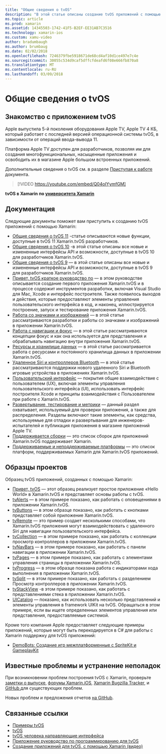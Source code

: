 ```yaml
---
title: "Общие сведения о tvOS"
description: "В этой статье описаны создание tvOS приложений с помощью Xamarin."
ms.topic: article
ms.prod: xamarin
ms.assetid: 14345503-1742-41F5-B2EF-EE31AB7C3516
ms.technology: xamarin-ios
ms.custom: xamu-video
author: bradumbaugh
ms.author: brumbaug
ms.date: 02/02/2018
ms.openlocfilehash: 7246379fbe5918671de68cd4af10d1ce497e7c4e
ms.sourcegitcommit: 30055c534d9caf5dffcfdeafd6f08e666fb870a8
ms.translationtype: MT
ms.contentlocale: ru-RU
ms.lasthandoff: 03/09/2018
---
```

# <a name="introduction-to-tvos"></a>Общие сведения о tvOS

## <a name="introducing-tvos"></a>Знакомство с приложением tvOS

Apple выпустила 5-й поколения оборудования Apple TV, Apple TV 4 КБ, который работает с последней версией операционной системы tvOS, в зависимости от операций ввода-вывода 11.

Платформа Apple TV доступен для разработчиков, позволяя им для создания многофункциональных, насыщенные приложения и освободить их в магазине Apple большом встроенных приложений.

Дополнительные сведения о tvOS см. в разделе [Приступая к работе](~/ios/tvos/get-started/index.md) документа.

> [!VIDEO https://youtube.com/embed/Q04oIYymfGM]

**tvOS в Xamarin по [университета Xamarin](https://university.xamarin.com/)**

## <a name="documentation"></a>Документация

Следующие документы поможет вам приступить к созданию tvOS приложений с помощью Xamarin:

- [Общие сведения о tvOS 11](~/ios/tvos/platform/introduction-to-tvos11.md) -статье описываются новые функции, доступные в tvOS 11 Xamarin.tvOS разработчиков.
- [Общие сведения о tvOS 10](~/ios/tvos/platform/introduction-to-tvos10/index.md) -в этой статье описаны все новые и измененные интерфейсы API и возможности, доступные в tvOS 10 для разработчиков Xamarin.tvOS.
- [Общие сведения о tvOS 9](~/ios/tvos/platform/tvos9.md) — в этой статье описаны все новые и измененные интерфейсы API и возможности, доступные в tvOS 9 для разработчиков Xamarin.tvOS. 
- [Привет, tvOS краткое руководство по](~/ios/tvos/get-started/hello-tvos.md) — в этом руководстве описывается создание первого приложения Xamarin.tvOS и в процессе содержит инструментов разработки, включая Visual Studio для Mac, Xcode и интерфейс построителя. Также появилось выходов и действия, которые предоставляют элементы управления пользовательского интерфейса в код, и наконец, иллюстрируется построение, запуск и тестирование приложения Xamarin.tvOS.
- [Работа со значками и изображений](~/ios/tvos/app-fundamentals/icons-images.md) — в этой статье рассматриваются разработки и работы со значками и изображений в приложении Xamarin.tvOS.
- [Работа с навигации и фокус](~/ios/tvos/app-fundamentals/navigation-focus.md) — в этой статье рассматриваются концепции фокус и как она используется для представления и обрабатывать навигацию внутри приложения Xamarin.tvOS.
- [Ресурсы и хранилище данных](~/ios/tvos/app-fundamentals/resources-data-storage.md) — в этой статье рассматривается работа с ресурсами и постоянного хранилища данных в приложении Xamarin.tvOS.
- [Удаленное Siri и контроллеров Bluetooth](~/ios/tvos/platform/remote-bluetooth.md) — в этой статье рассматриваются поддержки нового удаленного Siri и Bluetooth игровые устройства в приложениях Xamarin.tvOS.
- [Пользовательский интерфейс](~/ios/tvos/user-interface/index.md) — покрытия общие взаимодействие с пользователем (UX), включая элементы управления пользовательского интерфейса (UI), использовать интерфейс построителя Xcode и принципы взаимодействия с Пользователем при работе с Xamarin.tvOS.
- [Развертывание, тестирование и метрики](~/ios/tvos/deploy-test/index.md) — данный раздел охватывает, используемый для проверки приложения, а также для распределения. Разделы включают такие элементы, как средства, используемые для отладки и развертывания для инженеров-испытателей и публикация приложения в магазине приложений Apple TV.
- [Поддерживается сборки](~/ios/tvos/internals/assemblies.md) — это список сборок для приложений Xamarin.tvOS поддерживает Xamarin.
- [Поддерживаемые и неподдерживаемые платформы](~/ios/tvos/internals/frameworks.md) — это список платформ, поддерживаемых Xamarin для Xamarin.tvOS приложений.

## <a name="sample-projects"></a>Образцы проектов

Образец tvOS приложений, созданных с помощью Xamarin:

- [Привет, tvOS](https://developer.xamarin.com/samples/monotouch/tvos/Hello-tvOS/) — этот образец реализует простое приложение «Hello World» в Xamarin.tvOS и представляет основы работы с tvOS.
- [tvAlerts](https://developer.xamarin.com/samples/monotouch/tvos/tvAlerts/) — в этом примере показано, как работать с оповещениями в приложении Xamarin.tvOS.
- [tvButtons](https://developer.xamarin.com/samples/monotouch/tvos/tvButtons/) — в этом образце показано, как работать с кнопками представляет собой приложение Xamarin.tvOS.
- [tvRemote](https://developer.xamarin.com/samples/monotouch/tvos/tvRemote/) — это пример создает несколькими способами, что Xamarin.tvOS приложения могут взаимодействовать с удаленного Siri для навигации пользовательского интерфейса.
- [tvCollection](https://developer.xamarin.com/samples/monotouch/tvos/tvCollection/) — в этом примере показано, как работать с коллекции просмотр контроллеров в приложении Xamarin.tvOS.
- [tvNavBars](https://developer.xamarin.com/samples/monotouch/tvos/tvNavBars/) — в этом примере показано, как работать с панели навигации в приложении Xamarin.tvOS.
- [tvPages](https://developer.xamarin.com/samples/monotouch/tvos/tvPages/) — в этом примере показано, как работать с элементами управления страницы в приложении Xamarin.tvOS.
- [tvProgress](https://developer.xamarin.com/samples/monotouch/tvos/tvProgress/) — в этом образце показана работа с индикаторами хода выполнения в приложении Xamarin.tvOS.
- [tvSplit](https://developer.xamarin.com/samples/monotouch/tvos/tvSplit/) — в этом примере показано, как работать с разделением Просмотр контроллеров в приложении Xamarin.tvOS.
- [tvStackView](https://developer.xamarin.com/samples/monotouch/tvos/tvStackView/) -в этом примере показано, как работать с представлениями стека в приложении Xamarin.tvOS.
- [UICatalog](https://developer.xamarin.com/samples/monotouch/tvos/UICatalog/) — показано, как использовать несколько представлений и элементы управления в framework UIKit на tvOS. Обращаться в этом примере, если вы ищете определенных элементов управления или представления, предоставляемые системой.

Кроме того компания Apple предоставляет следующие примеры приложений, которые могут быть перекодируется в C# для работы с Xamarin поддержку для tvOS приложений:

- [DemoBots: Создание игр межплатформенные с SpriteKit и GameplayKit](https://developer.apple.com/library/prerelease/tvos/samplecode/DemoBots/)

## <a name="known-issues-and-troubleshooting"></a>Известные проблемы и устранение неполадок

При возникновении проблем построения tvOS с Xamarin, проверьте [заметки о выпуске](http://releases.xamarin.com/), [форумы Xamarin.iOS](https://forums.xamarin.com/categories/ios), [Xamarin Bugzilla Tracker](https://bugzilla.xamarin.com/query.cgi?product=iOS), и [GitHub ](https://github.com/xamarin/xamarin-macios/issues) для существующих проблем. 

Новых проблем и предложения отчетов [на GitHub](https://github.com/xamarin/xamarin-macios/issues). 


## <a name="related-links"></a>Связанные ссылки

- [Примеры tvOS](https://developer.xamarin.com/samples/tvos/all/)
- [tvOS](https://developer.apple.com/tvos/)
- [tvOS человека направляющие интерфейса](https://developer.apple.com/tvos/human-interface-guidelines/)
- [Приложение руководство по программированию для tvOS](https://developer.apple.com/library/prerelease/tvos/documentation/General/Conceptual/AppleTV_PG/)
- [Создание приложений для tvOS, с помощью Xamarin (видео)](https://university.xamarin.com/lightninglectures/tvos-with-xamarin)
